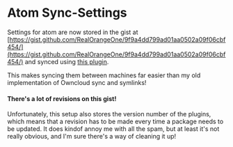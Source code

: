 # Atom Sync-Settings

Settings for atom are now stored in the gist at [https://gist.github.com/RealOrangeOne/9f9a4dd799ad01aa0502a09f06cbf454/](https://gist.github.com/RealOrangeOne/9f9a4dd799ad01aa0502a09f06cbf454/) and synced using [this plugin](https://atom.io/packages/sync-settings).

This makes syncing them between machines far easier than my old implementation of Owncloud sync and symlinks!

#### There's a lot of revisions on this gist!
Unfortunately, this setup also stores the version number of the plugins, which means that a revision has to be made every time a package needs to be updated. It does kindof annoy me with all the spam, but at least it's not really obvious, and I'm sure there's a way of cleaning it up!